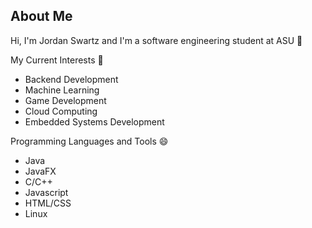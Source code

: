 About Me
--------------------------------------------------------------
Hi, I'm Jordan Swartz and I'm a software engineering student at ASU 👋

My Current Interests 👀
- Backend Development
- Machine Learning
- Game Development
- Cloud Computing
- Embedded Systems Development

Programming Languages and Tools 😄
- Java
- JavaFX
- C/C++
- Javascript
- HTML/CSS
- Linux
